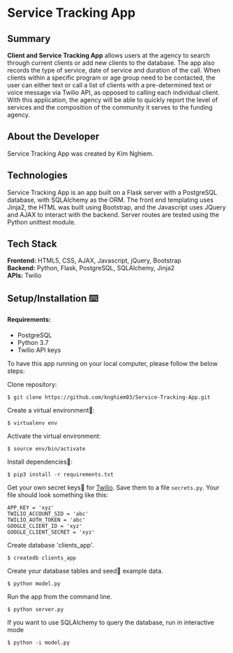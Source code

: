 # Service Tracking App

## Summary

**Client and Service Tracking App** allows users at the agency to search through current clients or add new clients to the database. The app also records the type of service, date of service and duration of the call. When clients within a specific program or age group need to be contacted, the user can either text or call a list of clients with a pre-determined text or voice message via Twilio API, as opposed to calling each individual client.  With this application, the agency will be able to quickly report the level of services and the composition of the community it serves to the funding agency.


## About the Developer

Service Tracking App was created by Kim Nghiem. 


## Technologies

Service Tracking App is an app built on a Flask server with a PostgreSQL database, with SQLAlchemy as the ORM. The front end templating uses Jinja2, the HTML was built using Bootstrap, and the Javascript uses JQuery and AJAX to interact with the backend. Server routes are tested using the Python unittest module.

## <a name="tech-stack"></a>Tech Stack

__Frontend:__ HTML5, CSS, AJAX, Javascript, jQuery, Bootstrap <br/>
__Backend:__ Python, Flask, PostgreSQL, SQLAlchemy, Jinja2 <br/>
__APIs:__ Twilio <br/>

## <a name="installation"></a>Setup/Installation ⌨️

#### Requirements:

- PostgreSQL
- Python 3.7
- Twilio API keys

To have this app running on your local computer, please follow the below steps:

Clone repository:
```
$ git clone https://github.com/knghiem03/Service-Tracking-App.git
```
Create a virtual environment🔮:
```
$ virtualenv env
```
Activate the virtual environment:
```
$ source env/bin/activate
```
Install dependencies🔗:
```
$ pip3 install -r requirements.txt
```
Get your own secret keys🔑 for [Twilio](https://www.twilio.com/doers). Save them to a file `secrets.py`. Your file should look something like this:
```
APP_KEY = 'xyz'
TWILIO_ACCOUNT_SID = 'abc'
TWILIO_AUTH_TOKEN = 'abc'
GOOGLE_CLIENT_ID = 'xyz'
GOOGLE_CLIENT_SECRET = 'xyz'
```
Create database 'clients_app'.
```
$ createdb clients_app
```
Create your database tables and seed🌱 example data.
```
$ python model.py
```
Run the app from the command line.
```
$ python server.py
```
If you want to use SQLAlchemy to query the database, run in interactive mode
```
$ python -i model.py
```
